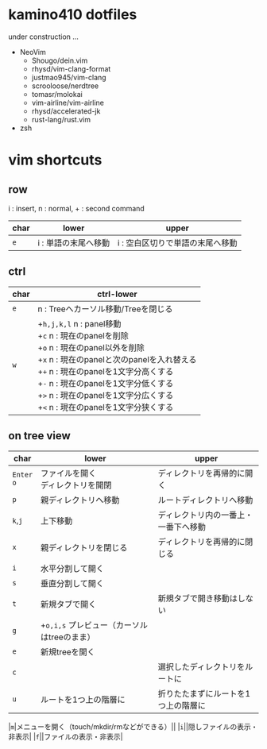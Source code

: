 # kamino410 dotfiles

under construction ...

* NeoVim
  * Shougo/dein.vim
  * rhysd/vim-clang-format
  * justmao945/vim-clang
  * scrooloose/nerdtree
  * tomasr/molokai
  * vim-airline/vim-airline
  * rhysd/accelerated-jk
  * rust-lang/rust.vim
* zsh

# vim shortcuts

## row

i : insert, n : normal, \+ : second command

|char|lower|upper|
|----|----|----|
|`e`|i : 単語の末尾へ移動|i : 空白区切りで単語の末尾へ移動|

## ctrl

|char|ctrl-lower|
|----|----|
|`e`|n : Treeへカーソル移動/Treeを閉じる|
|`w`|+`h,j,k,l` n : panel移動<br>+`c` n : 現在のpanelを削除<br>+`o` n : 現在のpanel以外を削除<br>+`x` n : 現在のpanelと次のpanelを入れ替える<br>+`+` n : 現在のpanelを1文字分高くする<br>+`-` n : 現在のpanelを1文字分低くする<br>+`>` n : 現在のpanelを1文字分広くする<br>+`<` n : 現在のpanelを1文字分狭くする|

## on tree view

|char|lower|upper|
|----|----|----|
|`Enter`<br>`o`|ファイルを開く<br>ディレクトリを開閉|ディレクトリを再帰的に開く|
|`p`|親ディレクトリへ移動|ルートディレクトリへ移動|
|`k`,`j`|上下移動|ディレクトリ内の一番上・一番下へ移動|
|`x`|親ディレクトリを閉じる|ディレクトリを再帰的に閉じる|
|`i`|水平分割して開く||
|`s`|垂直分割して開く||
|`t`|新規タブで開く|新規タブで開き移動はしない|
|`g`|+`o,i,s` プレビュー（カーソルはtreeのまま）||
|`e`|新規treeを開く||
|`c`||選択したディレクトリをルートに|
|`u`|ルートを1つ上の階層に|折りたたまずにルートを1つ上の階層に|

|`m`|メニューを開く（touch/mkdir/rmなどができる）||
|`i`||隠しファイルの表示・非表示|
|`f`||ファイルの表示・非表示|
